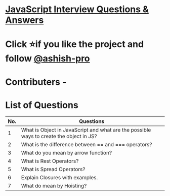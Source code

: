 #  [JavaScript Interview Questions & Answers](https://github.com/ashish-pro/JavaScript-Interview)
#  Click ⭐if you like the project and follow [@ashish-pro](https://github.com/ashish-pro) 

# Contributers - 


# List of Questions
|No.| Questions |
|--|--|
| 1 | What is Object in JavaScript and what are the possible ways to create the object in JS?|
|2| What is the difference between == and === operators?   |
| 3 | What do you mean by arrow function? |
| 4 | What is Rest Operators? |
| 5 | What is Spread Operators? |
|6 | Explain Closures with examples.|
|7 | What do mean by Hoisting?|
